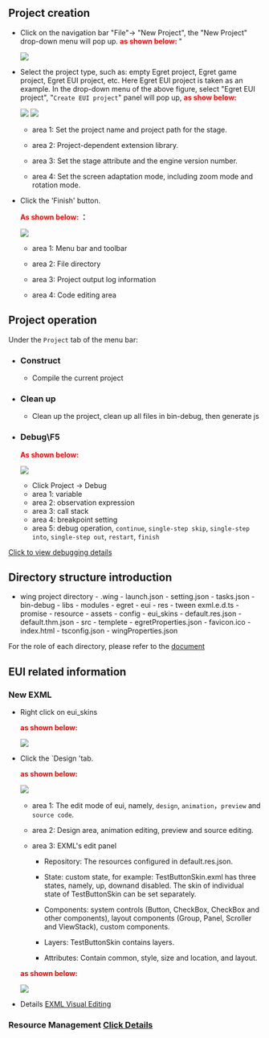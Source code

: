 
## Project creation
- Click on the navigation bar "File"-> "New Project", the "New Project" drop-down menu will pop up. **<font color=red> as shown below: </font>**"
	
	![](20170904171649.png)

- Select the project type, such as: empty Egret project, Egret game project, Egret EUI project, etc. Here Egret EUI project is taken as an example. In the drop-down menu of the above figure, select "Egret EUI project", "`Create EUI project`" panel will pop up, **<font color=red> as show below: </font>**

	![](20170904172957.png)
	![](20170904173224.png)
	
   - area 1: Set the project name and project path for the stage.

   - area 2: Project-dependent extension library.

   - area 3: Set the stage attribute and the engine version number.

   - area 4: Set the screen adaptation mode, including zoom mode and rotation mode.

- Click the 'Finish' button.

	**<font color=red>As shown below: </font>：**
	
	![](20170904174006.png)

   - area 1: Menu bar and toolbar

   - area 2: File directory

   - area 3: Project output log information
   	   
   - area 4: Code editing area
	

## Project operation

Under the `Project` tab of the menu bar:
	
- ### Construct
	- Compile the current project  

- ### Clean up
	- Clean up the project, clean up all files in bin-debug, then generate js

- ### Debug\F5
  **<font color=red> As shown below:</font>**
  	  
  ![](20170904174612.png)
   - Click Project -> Debug 
   - area 1: variable
   - area 2: observation expression
   - area 3: call stack
   - area 4: breakpoint setting
   - area 5: debug operation, `continue`, `single-step skip`, `single-step into`, `single-step out`, `restart`, `finish`

[Click to view debugging details](../debug/inspector/README.md) 	



## Directory structure introduction
- wing project directory
		- .wing
			- launch.json
			- setting.json
			- tasks.json
		- bin-debug
		- libs
			- modules
				- egret
				- eui
				- res
				- tween
				exml.e.d.ts
		- promise
		- resource
			- assets
			- config
			- eui_skins
			- default.res.json
			- default.thm.json
		- src
		- templete
		- egretProperties.json
		- favicon.ico
		- index.html
		- tsconfig.json
		- wingProperties.json
		
For the role of each directory, please refer to the [document](../../Engine2D/getStarted/helloWorld)

## EUI related information

### New EXML
+ Right click on eui_skins

	**<font color=red>as shown below: </font>**

	![](20170904181052.png)
+ Click the `Design 'tab.

  **<font color=red> as shown below: </font>**

	![](20170905093913.png)
	
	
	- area 1: The edit mode of eui, namely, `design`, `animation`，`preview` and `source code`.
	
	- area 2: Design area, animation editing, preview and source editing.
	
	- area 3: EXML's edit panel		
	    - Repository: The resources configured in default.res.json.
		
		- State: custom state, for example: TestButtonSkin.exml has three states, namely, up, downand disabled. The skin of individual state of TestButtonSkin can be set separately.
		
		- Components: system controls (Button, CheckBox, CheckBox and other components), layout components (Group, Panel, Scroller and ViewStack), custom components.
		
		- Layers: TestButtonSkin contains layers.
		
		- Attributes: Contain common, style, size and location, and layout.
		
  **<font color=red> as shown below: </font>**

	![](20170905095156.png)
		
	

- Details [EXML Visual Editing](../editor/exml/README.md) 

### Resource Management [Click Details](../editor/resdepot/README.md) 

